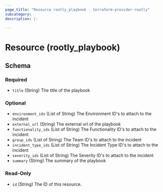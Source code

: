 ```yaml
---
page_title: "Resource rootly_playbook - terraform-provider-rootly"
subcategory:
description: |-
    
---
```


# Resource (rootly_playbook)



<!-- schema generated by tfplugindocs -->
## Schema

### Required

- `title` (String) The title of the playbook

### Optional

- `environment_ids` (List of String) The Environment ID's to attach to the incident
- `external_url` (String) The external url of the playbook
- `functionality_ids` (List of String) The Functionality ID's to attach to the incident
- `group_ids` (List of String) The Team ID's to attach to the incident
- `incident_type_ids` (List of String) The Incident Type ID's to attach to the incident
- `severity_ids` (List of String) The Severity ID's to attach to the incident
- `summary` (String) The summary of the playbook

### Read-Only

- `id` (String) The ID of this resource.
